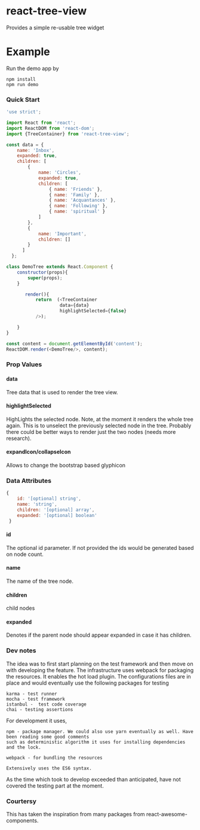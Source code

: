# react-tree-view
Provides a simple re-usable tree widget

# Example
Run the demo app by
```
npm install
npm run demo
```
### Quick Start
```javascript
'use strict';

import React from 'react';
import ReactDOM from 'react-dom';
import {TreeContainer} from 'react-tree-view';

const data = {
    name: 'Inbox',
    expanded: true,
    children: [
        {
            name: 'Circles',
            expanded: true,
            children: [
                { name: 'Friends' },
                { name: 'Family' },
                { name: 'Acquantances' },
                { name: 'Following' },
                { name: 'spiritual' }
            ]
        },
        {
            name: 'Important',
            children: []
        }
      ]
  };

class DemoTree extends React.Component {
    constructor(props){
        super(props);
    }

       render(){
           return  (<TreeContainer
                    data={data}
                    highlightSelected={false}
           />);

    }
}

const content = document.getElementById('content');
ReactDOM.render(<DemoTree/>, content);
```

### Prop Values

#### data
Tree data that is used to render the tree view.

#### highlightSelected
HighLights the selected node. Note, at the moment it renders the whole tree again. This is to unselect the previously selected node in the tree. Probably there could be better ways to render just the two nodes (needs more research).

#### expandIcon/collapseIcon
Allows to change the bootstrap based glyphicon

### Data Attributes

```javascript
{
    id: '[optional] string',
    name: 'string',
    children: '[optional] array',
    expanded: '[optional] boolean'
 }
 ```
#### id
 The optional id parameter. If not provided the ids would be generated based on node count.
 
#### name
 The name of the tree node.
 
#### children
 child nodes
 
#### expanded
Denotes if the parent node should appear expanded in case it has children.

### Dev notes
The idea was to first start planning on the test framework and then move on with developing the feature. The infrastructure uses webpack for packaging the resources. It enables the hot load plugin. The configurations files are in place and would eventually use the following packages for testing
```
karma - test runner
mocha - test framework
istanbul -  test code coverage
chai - testing assertions
```
For development it uses,
```
npm - package manager. We could also use yarn eventually as well. Have been reading some good comments 
such as deterministic algorithm it uses for installing dependencies and the lock.

webpack - for bundling the resources

Extensively uses the ES6 syntax.
```
As the time which took to develop exceeded than anticipated, have not covered the testing part at the moment.

### Courtersy
This has taken the inspiration from many packages from react-awesome-components.

